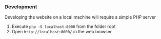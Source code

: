 ### Development

Developing the website on a local machine will require a simple PHP server

1. Execute `php -S localhost:8000` from the folder root
1. Open `http://localhost:8000/` in the web browser
